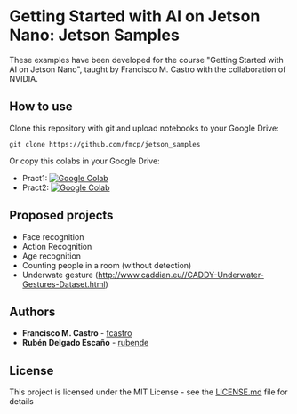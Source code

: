 # Getting Started with AI on Jetson Nano: Jetson Samples

These examples have been developed for the course "Getting Started with AI on Jetson Nano", taught by Francisco M. Castro with the collaboration of NVIDIA.


## How to use

Clone this repository with git and upload notebooks to your Google Drive:

```
git clone https://github.com/fmcp/jetson_samples
```

Or copy this colabs in your Google Drive:

* Pract1: [![Google Colab](https://colab.research.google.com/assets/colab-badge.svg)](https://colab.research.google.com/drive/1O60VH-dH2JrTpcKJh9LCqdxsq2RVlgcv)
* Pract2: [![Google Colab](https://colab.research.google.com/assets/colab-badge.svg)](https://colab.research.google.com/drive/1B1NwuAYXxl7zU3dEagYnf1d_p19YY9Gf)

## Proposed projects
* Face recognition
* Action Recognition 
* Age recognition
* Counting people in a room (without detection)
* Underwate gesture (http://www.caddian.eu//CADDY-Underwater-Gestures-Dataset.html)

## Authors

* **Francisco M. Castro** - [fcastro](https://github.com/fcastro)
* **Rubén Delgado Escaño** - [rubende](https://github.com/rubende)

## License

This project is licensed under the MIT License - see the [LICENSE.md](LICENSE.md) file for details
 
